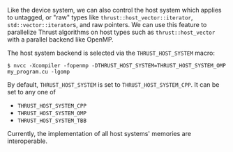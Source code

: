 Like the device system, we can also control the host system which applies to untagged, or "raw" types like ```thrust::host_vector::iterator```, ```std::vector::iterator```s, and raw pointers. We can use this feature to parallelize Thrust algorithms on host types such as `thrust::host_vector` with a parallel backend like OpenMP.

The host system backend is selected via the ```THRUST_HOST_SYSTEM``` macro:

    $ nvcc -Xcompiler -fopenmp -DTHRUST_HOST_SYSTEM=THRUST_HOST_SYSTEM_OMP my_program.cu -lgomp

By default, ```THRUST_HOST_SYSTEM``` is set to ```THRUST_HOST_SYSTEM_CPP```. It can be set to any one of

  * ```THRUST_HOST_SYSTEM_CPP```
  * ```THRUST_HOST_SYSTEM_OMP```
  * ```THRUST_HOST_SYSTEM_TBB```

Currently, the implementation of all host systems' memories are interoperable.